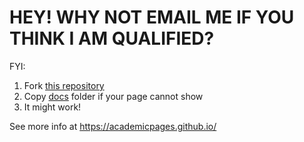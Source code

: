 # HEY! WHY NOT EMAIL ME IF YOU THINK I AM QUALIFIED?


FYI:
1. Fork [this repository](https://github.com/academicpages/academicpages.github.io) 
2. Copy [docs](https://github.com/ShianLin/shianlin.github.io/tree/main/docs) folder if your page cannot show
3. It might work!

See more info at https://academicpages.github.io/

